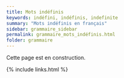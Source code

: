 ```yaml
---
title: Mots indéfinis
keywords: indéfini, indéfinis, indefinite
summary: "Mots indéfinis en français"
sidebar: grammaire_sidebar
permalink: grammaire_mots_indéfinis.html
folder: grammaire
---
```


Cette page est en construction.

{% include links.html %}
